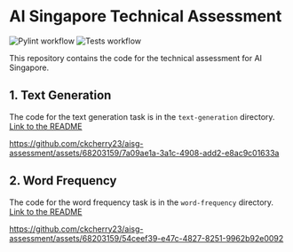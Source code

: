 # AI Singapore Technical Assessment

![Pylint workflow](https://github.com/ckcherry23/aisg-assessment/actions/workflows/pylint.yml/badge.svg)
![Tests workflow](https://github.com/ckcherry23/aisg-assessment/actions/workflows/test.yml/badge.svg)

This repository contains the code for the technical assessment for AI Singapore.

## 1. Text Generation

The code for the text generation task is in the `text-generation` directory. [Link to the README](text-generation/README.md)

https://github.com/ckcherry23/aisg-assessment/assets/68203159/7a09ae1a-3a1c-4908-add2-e8ac9c01633a

## 2. Word Frequency

The code for the word frequency task is in the `word-frequency` directory. [Link to the README](word-frequency/README.md)

https://github.com/ckcherry23/aisg-assessment/assets/68203159/54ceef39-e47c-4827-8251-9962b92e0092
